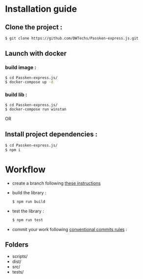# Installation guide

## Clone the project :

  ```bash
  $ git clone https://github.com/DWTechs/Passken-express.js.git
  ```

## Launch with docker
 
  ### build image : 
  ```bash
  $ cd Passken-express.js/
  $ docker-compose up -d
  ```
  
  ### build lib : 
  ```bash
  $ cd Passken-express.js/
  $ docker-compose run winstan
  ```
  
OR

## Install project dependencies :

  ```bash
  $ cd Passken-express.js/
  $ npm i
  ```

# Workflow

- create a branch following [these instructions](https://lcluber.github.io/LeadDevToolkit/docs/git/branch.html)

- build the library :

  ```bash
  $ npm run build
  ```

- test the library :

  ```bash
  $ npm run test
  ```

- commit your work following [conventional commits rules](https://lcluber.github.io/LeadDevToolkit/docs/git/commit.html) :


## Folders

- scripts/
- dist/
- src/
- tests/

